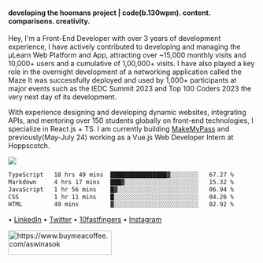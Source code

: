 #### developing the hoomans project | code(b.130wpm). content. comparisons. creativity.

<p>Hey, I'm a Front-End Developer with over 3 years of development experience, I have actively contributed to developing and managing the µLearn Web Platform and App, attracting over ~15,000 monthly visits and 10,000+ users and a cumulative of 1,00,000+ visits. I have also played a key role in the overnight development of a networking application called the Maze It was successfully deployed and used by 1,000+ participants at major events such as the IEDC Summit 2023 and Top 100 Coders 2023 the very next day of its development.

With experience designing and developing dynamic websites, integrating APIs, and mentoring over 150 students globally on front-end technologies, I specialize in React.js + TS. I am currently building [MakeMyPass](https://makemypass.com/) and previously(May-July 24) working as a Vue.js Web Developer Intern at Hoppscotch.<p>
<p>
  
<img src="https://visitor-badge.laobi.icu/badge?page_id=aswinasok"/></p>

<!--START_SECTION:waka-->

```txt
TypeScript   18 hrs 49 mins  ████████████████▓░░░░░░░░   67.27 %
Markdown     4 hrs 17 mins   ███▓░░░░░░░░░░░░░░░░░░░░░   15.32 %
JavaScript   1 hr 56 mins    █▓░░░░░░░░░░░░░░░░░░░░░░░   06.94 %
CSS          1 hr 11 mins    █░░░░░░░░░░░░░░░░░░░░░░░░   04.26 %
HTML         49 mins         ▓░░░░░░░░░░░░░░░░░░░░░░░░   02.92 %
```

<!--END_SECTION:waka-->

• [LinkedIn](https://www.linkedin.com/in/-aswinasok) • [Twitter](https://www.twitter.com/_aswin_asok_) • [10fastfingers](https://10fastfingers.com/user/2183335/) • [Instagram](https://www.instagram.com/_aswin_asok_)
<br/>
<p><a href="https://www.buymeacoffee.com/aswinasok"> <img align="left" src="https://cdn.buymeacoffee.com/buttons/v2/default-yellow.png" height="50" width="210" alt="https://www.buymeacoffee.com/aswinasok" /></a></p><br><br>

